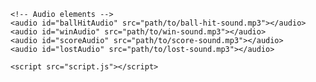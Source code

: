 <html lang="en">
<head>
    <meta charset="UTF-8">
    <meta name="viewport" content="width=device-width, initial-scale=1.0">
    <title>Pong Game</title>
    <style>
        /* Add your CSS styles here */
    </style>
</head>
<body>
    <canvas></canvas>
    
    <!-- Audio elements -->
    <audio id="ballHitAudio" src="path/to/ball-hit-sound.mp3"></audio>
    <audio id="winAudio" src="path/to/win-sound.mp3"></audio>
    <audio id="scoreAudio" src="path/to/score-sound.mp3"></audio>
    <audio id="lostAudio" src="path/to/lost-sound.mp3"></audio>

    <script src="script.js"></script>
</body>
</html>



